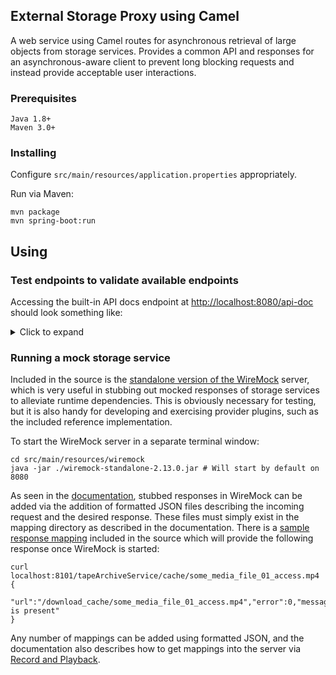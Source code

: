 
## External Storage Proxy using Camel

A web service using Camel routes for asynchronous retrieval of large objects from storage services.  Provides a common API and responses for an asynchronous-aware client to prevent long blocking requests and instead provide acceptable user interactions.   


### Prerequisites
```
Java 1.8+
Maven 3.0+
```

### Installing

Configure `src/main/resources/application.properties` appropriately.

Run via Maven:

```
mvn package
mvn spring-boot:run
```

## Using


### Test endpoints to validate available endpoints
Accessing the built-in API docs endpoint at [http://localhost:8080/api-doc](http://localhost:8080/api-doc) should look something like:  

<details><summary>Click to expand</summary><p>

```
{
  "swagger" : "2.0",
  "info" : {
    "version" : "1.0.0",
    "title" : "User API"
  },
  "host" : "0.0.0.0",
  "schemes" : [ "http" ],
  "paths" : {
    "//{service}/stage/{external_uri}" : {
      "post" : {
        "operationId" : "route2",
        "parameters" : [ {
          "name" : "service",
          "in" : "path",
          "description" : "",
          "required" : true,
          "type" : "string"
        }, {
          "name" : "external_uri",
          "in" : "path",
          "description" : "",
          "required" : true,
          "type" : "string"
        } ],
        "x-camelContextId" : "ExternalStorageProxy",
        "x-routeId" : "route2"
      }
    },
    "//{service}/status/{external_uri}" : {
      "get" : {
        "operationId" : "route1",
        "parameters" : [ {
          "name" : "service",
          "in" : "path",
          "description" : "",
          "required" : true,
          "type" : "string"
        }, {
          "name" : "external_uri",
          "in" : "path",
          "description" : "",
          "required" : true,
          "type" : "string"
        } ],
        "x-camelContextId" : "ExternalStorageProxy",
        "x-routeId" : "route1"
      }
    }
  }
}
```

</p></details>

### Running a mock storage service

Included in the source is the [standalone version of the WireMock](http://wiremock.org/docs/running-standalone/) server, which is very useful in stubbing out mocked responses of storage services to alleviate runtime dependencies.  This is obviously necessary for testing, but it is also handy for developing and exercising provider plugins, such as the included reference implementation.

To start the WireMock server in a separate terminal window:

```
cd src/main/resources/wiremock
java -jar ./wiremock-standalone-2.13.0.jar # Will start by default on 8080
```
As seen in the [documentation](http://wiremock.org/docs/running-standalone/), stubbed responses in WireMock can be added via the addition of formatted JSON files describing the incoming request and the desired response. These files must simply exist in the mapping directory as described in the documentation.  There is a [sample response mapping](src/main/resources/wiremock/mappings/tape_service_response.json) included in the source which will provide the following response once WireMock is started:  

```
curl localhost:8101/tapeArchiveService/cache/some_media_file_01_access.mp4
{
 "url":"/download_cache/some_media_file_01_access.mp4","error":0,"message":"file is present"
}
```

Any number of mappings can be added using formatted JSON, and the documentation also describes how to get mappings into the server via [Record and Playback](http://wiremock.org/docs/record-playback/).